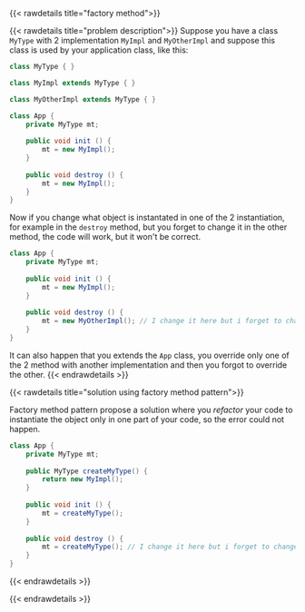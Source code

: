 {{< rawdetails title="factory method">}}

{{< rawdetails title="problem description">}}
Suppose you have a class `MyType` with 2 implementation `MyImpl` and `MyOtherImpl` and suppose this class is used by your application class, like this:

```java
class MyType { }

class MyImpl extends MyType { }

class MyOtherImpl extends MyType { }

class App {
	private MyType mt;
	
	public void init () {
		mt = new MyImpl();
	}
	
	public void destroy () {
		mt = new MyImpl();
	}
}
```

Now if you change what object is instantated in one of the 2 instantiation, for example in the `destroy` method, but you forget to change it in the other method, the code will work, but it won't be correct. 

```java
class App {
	private MyType mt;
	
	public void init () {
		mt = new MyImpl();
	}
	
	public void destroy () {
		mt = new MyOtherImpl(); // I change it here but i forget to change it in init
	}
}
```

It can also happen that you extends the `App` class, you override only one of the 2 method with another implementation and then you forgot to override the other.
{{< endrawdetails >}}



{{< rawdetails title="solution using factory method pattern">}}

Factory method pattern propose a solution where you *refactor* your code to instantiate the object only in one part of your code, so the error could not happen.

```java
class App {
	private MyType mt;
	
	public MyType createMyType() {
		return new MyImpl();
	}
	
	public void init () {
		mt = createMyType();
	}
	
	public void destroy () {
		mt = createMyType(); // I change it here but i forget to change it in init
	}
}
```
{{< endrawdetails >}}


{{< endrawdetails >}}
